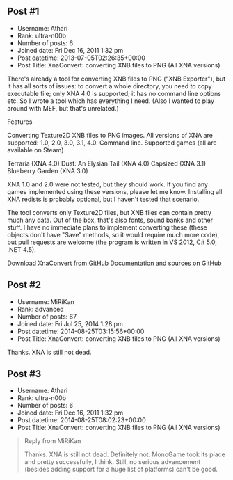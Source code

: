 ## Post #1
- Username: Athari
- Rank: ultra-n00b
- Number of posts: 6
- Joined date: Fri Dec 16, 2011 1:32 pm
- Post datetime: 2013-07-05T02:26:35+00:00
- Post Title: XnaConvert: converting XNB files to PNG (All XNA versions)

There's already a tool for converting XNB files to PNG ("XNB Exporter"), but it has all sorts of issues: to convert a whole directory, you need to copy executable file; only XNA 4.0 is supported; it has no command line options etc. So I wrote a tool which has everything I need. (Also I wanted to play around with MEF, but that's unrelated.)

Features

Converting Texture2D XNB files to PNG images.
All versions of XNA are supported: 1.0, 2.0, 3.0, 3.1, 4.0.
Command line.
Supported games (all are available on Steam)

Terraria (XNA 4.0)
Dust: An Elysian Tail (XNA 4.0)
Capsized (XNA 3.1)
Blueberry Garden (XNA 3.0)

XNA 1.0 and 2.0 were not tested, but they should work. If you find any games implemented using these versions, please let me know. Installing all XNA redists is probably optional, but I haven't tested that scenario.

The tool converts only Texture2D files, but XNB files can contain pretty much any data. Out of the box, that's also fonts, sound banks and other stuff. I have no immediate plans to implement converting these (these objects don't have "Save" methods, so it would require much more code), but pull requests are welcome (the program is written in VS 2012, C# 5.0, .NET 4.5).

[Download XnaConvert from GitHub](https://github.com/Athari/XnaConvert/releases)
[Documentation and sources on GitHub](https://github.com/Athari/XnaConvert)
## Post #2
- Username: MiRiKan
- Rank: advanced
- Number of posts: 67
- Joined date: Fri Jul 25, 2014 1:28 pm
- Post datetime: 2014-08-25T03:15:56+00:00
- Post Title: XnaConvert: converting XNB files to PNG (All XNA versions)

Thanks.
XNA is still not dead.
## Post #3
- Username: Athari
- Rank: ultra-n00b
- Number of posts: 6
- Joined date: Fri Dec 16, 2011 1:32 pm
- Post datetime: 2014-08-25T08:02:23+00:00
- Post Title: XnaConvert: converting XNB files to PNG (All XNA versions)

> Reply from MiRiKan
>
> Thanks.
XNA is still not dead.
Definitely not. MonoGame took its place and pretty successfully, I think. Still, no serious advancement (besides adding support for a huge list of platforms) can't be good.
